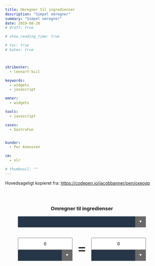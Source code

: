 ```yaml
---
title: Omregner til ingredienser
description: "Simpel omregner"
summary: "Simpel omregner"
date: 2019-08-28
# draft: true

# show_reading_time: true

# toc: true
# katex: true



skribenter:
  - lennart-kiil

keywords:
  - widgets
  - javascript

emner:
  - widgets

tools:
  - javascript

cases:
  - GastroFun


kunder:
  - Per Asmussen

cm:
  - nlr

# thumbnail: ""
---
```



Hovedsageligt kopieret fra: https://codepen.io/jacobbanner/pen/oxeoqp

<div class="omregner-wrapper">
<div class="converter-wrapper">
  <h3>Omregner til ingredienser</h3>

  <form name="property_form">
    <span>
      <select class="select-property" name="the_menu" size=1 onChange="UpdateUnitMenu(this, document.form_A.unit_menu); UpdateUnitMenu(this, document.form_B.unit_menu)">
      </select>
    </span>
  </form>

  <div class="converter-side-a">
    <form name="form_A" onSubmit="return false">
      <input type="text" class="numbersonly" name="unit_input" maxlength="20" value="0" onKeyUp="CalculateUnit(document.form_A, document.form_B)">
      <span>
        <select name="unit_menu" onChange="CalculateUnit(document.form_B, document.form_A)">
        </select>
      </span>
    </form>
  </div> <!-- /converter-side-a -->

 <div class="converter-equals">
   <p>=</p>
 </div> <!-- /converter-side-a -->

  <div class="converter-side-b">
    <form name="form_B" onSubmit="return false">
      <input type="text" class="numbersonly" name="unit_input" maxlength="20" value="0" onkeyup="CalculateUnit(document.form_B, document.form_A)">
      <span>
        <select name="unit_menu" onChange="CalculateUnit(document.form_A, document.form_B)">
        </select>
      </span>
    </form>
  </div> <!-- /converter-side-b -->
</div><!-- /converter-wrapper -->
</div><!-- /omregner-wrapper -->

<style>

.omregner-wrapper {
  margin: 2rem;
}

.omregner-wrapper::after {
    display: block;
    content: "";
    clear: both;
  }


.converter-wrapper {
  margin: 0 auto;
  width: 100%;
  max-width: 600px;
  text-align: center;
  padding: 10px;
  box-sizing: border-box;
}

.converter-wrapper input {
  font-size: 1em;
  width: 100%;
  text-align: center;
  margin-top: 10px;
  height: 40px;
  box-sizing: border-box;
}

.converter-wrapper span {
  position: relative;
  display: inline-block;
  vertical-align: middle;
  width: 100%;
}

.converter-wrapper span select {
  background-color: #263648;
  color: #fff;
  font-size: inherit;
  padding: 10px;
  width: 100%;
  border: 0;
  margin: 0;
  border-radius: 0px;
  text-indent: 0.01px;
  text-overflow: '';
  -webkit-appearance: none;
}

.converter-wrapper span::before,
.converter-wrapper span::after {
  content: "";
  position: absolute;
  pointer-events: none;
}

.converter-wrapper span::after {
  content: "\25BC";
  height: 1em;
  font-size: .625em;
  line-height: 1;
  right: 1.5em;
  top: 50%;
  margin-top: -.5em;
  color: white;
}

.converter-wrapper span::before {
  width: 2.5em;
  right: 0;
  top: 0;
  bottom: 0;
  border-radius: 0;
  background-color: dimgray;

}

.converter-side-a,
.converter-side-b {
  float: left;
  margin-top: 10px;
  box-sizing: border-box;
  width: 45%;
}

.converter-equals {
  float: left;
  box-sizing: border-box;
  width: 10%;
  font-size: 3rem;
  text-align: center;
}

.converter-equals p {
  line-height: 0.3;
}

.converter-side-a {
  padding-right: 10px;
}

.converter-side-b {
  padding-left: 10px;
}
</style>

<script>
//
// --- JAVASCRIPT UNIT CONVERTER

// If you study this file, you'll see that all the important data (namely, unit names and conversion factors) are explicitly defined as JavaScript arrays under the "Global Variable & Data Definitions" heading (which should be right under these comments).

// This is done, because: a) I figured it's the fastest way to do it, and b) it keeps everything in one file, making local storage and usage a snap.

// If you wanna mess with these array definitions, keep in mind the following (better study the definitions first before you read this; otherwise skip it altogether):

// 1) The unit[i][j] and factor[i][j] arrays should have the same j-length and their elements should correspond to each other in the j dimension; i.e. unit[0][2] should define the name and factor[0][2] the conversion factor of the SAME unit.  Duh!...

// 2) In every property (i.e. the i-dimension of the unit and factor arrays) there should be defined a 'primary' or 'base' unit, i.e. one with a conversion factor of 1.  The definitions of the other (secondary) units should use this formula:

// 1 [Secondary unit] = [Secondary unit conversion factor] [Primary Unit]
//                                   ^
//  This goes in the factor array ___|
//
//  e.g.: 1 ft = 0.3048 m

// ====================================
//  Global Variable & Data Definitions
// ====================================
var property = new Array();
var unit = new Array();
var factor = new Array();



property[0] = "Havregryn";
unit[0] = new Array("spsk", "tsk", "ml", "dl", "gram");
factor[0] = new Array(1, 0.333333333333333333, 0.06666666666666666666, 6.6666666666666666, 0.2);


property[1] = "Hvedemel";
unit[1] = new Array("spsk", "tsk", "ml", "dl", "gram");
factor[1] = new Array(1, 0.333333333333333333, 0.06666666666666666666, 6.6666666666666666, 0.1111111111111111111111);

property[2] = "Kartoffelmel";
unit[2] = new Array("spsk", "tsk", "ml", "dl", "gram");
factor[2] = new Array(1, 0.333333333333333333, 0.06666666666666666666, 6.6666666666666666, 0.08333333333333333333);












// ===========
//  Functions
// ===========

function UpdateUnitMenu(propMenu, unitMenu) {
  // Updates the units displayed in the unitMenu according to the selection of property in the propMenu.
  var i;
  i = propMenu.selectedIndex;
  FillMenuWithArray(unitMenu, unit[i]);
}

function FillMenuWithArray(myMenu, myArray) {
  // Fills the options of myMenu with the elements of myArray.
  // !CAUTION!: It replaces the elements, so old ones will be deleted.
  var i;
  myMenu.length = myArray.length;
  for (i = 0; i < myArray.length; i++) {
    myMenu.options[i].text = myArray[i];
  }
}

function CalculateUnit(sourceForm, targetForm) {
  // A simple wrapper function to validate input before making the conversion
  var sourceValue = sourceForm.unit_input.value;

  // First check if the user has given numbers or anything that can be made to one...
  sourceValue = parseFloat(sourceValue);
  if (!isNaN(sourceValue) || sourceValue == 0) {
    // If we can make a valid floating-point number, put it in the text box and convert!
    sourceForm.unit_input.value = sourceValue;
    ConvertFromTo(sourceForm, targetForm);
  }
}

function ConvertFromTo(sourceForm, targetForm) {
  // Converts the contents of the sourceForm input box to the units specified in the targetForm unit menu and puts the result in the targetForm input box.In other words, this is the heart of the whole script...
  var propIndex;
  var sourceIndex;
  var sourceFactor;
  var targetIndex;
  var targetFactor;
  var result;

  // Start by checking which property we are working in...
  propIndex = document.property_form.the_menu.selectedIndex;

  // Let's determine what unit are we converting FROM (i.e. source) and the factor needed to convert that unit to the base unit.
  sourceIndex = sourceForm.unit_menu.selectedIndex;
  sourceFactor = factor[propIndex][sourceIndex];

  // Cool! Let's do the same thing for the target unit - the units we are converting TO:
  targetIndex = targetForm.unit_menu.selectedIndex;
  targetFactor = factor[propIndex][targetIndex];

  // Simple, huh? let's do the math: a) convert the source TO the base unit: (The input has been checked by the CalculateUnit function).

  result = sourceForm.unit_input.value;
  // Handle Temperature increments!
  if (property[propIndex] == "Temperature") {
    result = parseFloat(result) + tempIncrement[sourceIndex];
  }
  result = result * sourceFactor;

  // not done yet... now, b) use the targetFactor to convert FROM the base unit
  // to the target unit...
  result = result / targetFactor;
  // Again, handle Temperature increments!
  if (property[propIndex] == "Temperature") {
    result = parseFloat(result) - tempIncrement[targetIndex];
  }

  // Ta-da! All that's left is to update the target input box:
  targetForm.unit_input.value = result;
}

// This fragment initializes the property dropdown menu using the data defined above in the 'Data Definitions' section
window.onload = function(e) {
  FillMenuWithArray(document.property_form.the_menu, property);
  UpdateUnitMenu(document.property_form.the_menu, document.form_A.unit_menu);
  UpdateUnitMenu(document.property_form.the_menu, document.form_B.unit_menu)
}

// Restricting textboxes to accept numbers + navigational keys only
document.getElementByClass('numbersonly').addEventListener('keydown', function(e) {
  var key = e.keyCode ? e.keyCode : e.which;

  if (!([8, 9, 13, 27, 46, 110, 190].indexOf(key) !== -1 ||
      (key == 65 && (e.ctrlKey || e.metaKey)) || // Select All
      (key == 67 && (e.ctrlKey || e.metaKey)) || // Copy
      (key == 86 && (e.ctrlKey || e.metaKey)) || // Paste
      (key >= 35 && key <= 40) || // End, Home, Arrows
      (key >= 48 && key <= 57 && !(e.shiftKey || e.altKey)) || // Numeric Keys
      (key >= 96 && key <= 105) // Numpad
      (key == 190) // Numpad
    )) e.preventDefault();
});
</script>
